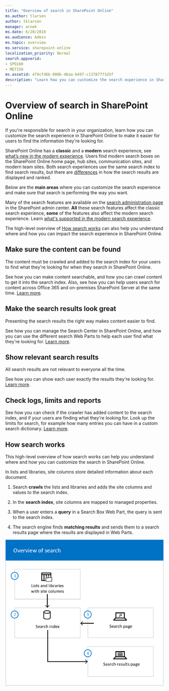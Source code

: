 ```yaml
---
title: "Overview of search in SharePoint Online"
ms.author: tlarsen
author: tklarsen
manager: arnek
ms.date: 6/20/2018
ms.audience: Admin
ms.topic: overview
ms.service: sharepoint-online
localization_priority: Normal
search.appverid:
- SPO160
- MET150
ms.assetid: 479cfd6b-900b-46aa-b497-c13787771d3f
description: "Learn how you can customize the search experience in SharePoint Online to help users find the information they're looking for."
---
```


# Overview of search in SharePoint Online

If you're responsible for search in your organization, learn how you can customize the search experience in SharePoint Online to make it easier for users to find the information they're looking for.

SharePoint Online has a **classic** and a **modern** search experience, see [what’s new in the modern experience](https://support.office.com/en-us/article/What-s-new-in-search-in-Office-365-b81ab573-ec9c-4aa9-a369-b3c630f878a7). Users find modern search boxes on the SharePoint Online home page, hub sites, communication sites, and modern team sites. Both search experiences use the same search index to find search results, but there are [differences](differences-classic-modern-search.md) in how the search results are displayed and ranked.
  
Below are the **main areas** where you can customize the search experience and make sure that search is performing the way you want. 
  
Many of the search features are available on the [search administration page](manage-search-the-admin-center.md) in the SharePoint admin center. **All** these search features affect the classic search experience, **some** of the features also affect the modern search experience. Learn [what's supported in the modern search experience](differences-classic-modern-search.md).

The high-level overview of [How search works](overview-of-search.md#howsearchworks) can also help you understand where and how you can impact the search experience in SharePoint Online. 
  
## Make sure the content can be found
  
The content must be crawled and added to the search index for your users to find what they're looking for when they search in SharePoint Online.
  
See how you can make content searchable, and how you can crawl content to get it into the search index. Also, see how you can help users search for content across Office 365 and on-premises SharePoint Server at the same time. [Learn more](make-sure-content-can-be-found.md).
  
## Make the search results look great
  
Presenting the search results the right way makes content easier to find.
  
See how you can manage the Search Center in SharePoint Online, and how you can use the different search Web Parts to help each user find what they're looking for. [Learn more](make-search-results-look-great.md).
  
## Show relevant search results
  
All search results are not relevant to everyone all the time.
  
See how you can show each user exactly the results they're looking for. [Learn more](show-relevant-search-results.md).
  
## Check logs, limits and reports
  
See how you can check if the crawler has added content to the search index, and if your users are finding what they're looking for. Look up the limits for search, for example how many entries you can have in a custom search dictionary. [Learn more](check-logs-limits-and-reports.md).
  
## How search works
<a name="howsearchworks"> </a>

This high-level overview of how search works can help you understand where and how you can customize the search in SharePoint Online. 
  
In lists and libraries, site columns store detailed information about each document.
  
1. Search **crawls** the lists and libraries and adds the site columns and values to the search index. 
    
2. In the **search index**, site columns are mapped to managed properties. 
    
3. When a user enters a **query** in a Search Box Web Part, the query is sent to the search index. 
    
4. The search engine finds **matching results** and sends them to a search results page where the results are displayed in Web Parts. 
    
![A schematic diagram showing the flow from lists/libraries to index, and from search page to index to search results page.](media/33dc2915-da17-4276-b8eb-79609d485d33.png)
  

